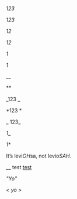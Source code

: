 _123_

*123*

_12_

*12*

_1_

*1*

__

**

_123 _

*123 *

_ 123_

_1__

*1**

It’s levi*OH*sa, not levio*SAH.*

__ test [test](https://test.com/_)

*"Yo"*

*< yo >*